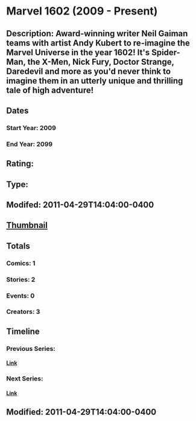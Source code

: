 # Marvel 1602 (2009 - Present)
## Description: Award-winning writer Neil Gaiman teams with artist Andy Kubert to re-imagine the Marvel Universe in the year 1602! It's Spider-Man, the X-Men, Nick Fury, Doctor Strange, Daredevil and more as you'd never think to imagine them in an utterly unique and thrilling tale of high adventure!
## Dates
### Start Year: 2009
### End Year: 2099
## Rating: 
## Type: 
## Modifed: 2011-04-29T14:04:00-0400
## [Thumbnail](http://i.annihil.us/u/prod/marvel/i/mg/c/90/4bb467ae8d55c.jpg)
## Totals
### Comics: 1
### Stories: 2
### Events: 0
### Creators: 3
## Timeline
### Previous Series: 
#### [Link]()
### Next Series: 
#### [Link]()
## Modified: 2011-04-29T14:04:00-0400